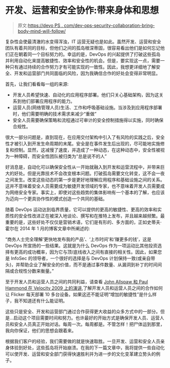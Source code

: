 # 开发、运营和安全协作:带来身体和思想

> 原文:[https://devo PS . com/dev-ops-security-collaboration-bring-body-mind-will-follow/](https://devops.com/dev-ops-security-collaboration-bring-body-mind-will-follow/)

复杂性会使最清澈的水变得浑浊，IT 运营无疑也是如此。虽然开发、运营和安全团队有着共同的目标，但他们之间的孤岛根深蒂固，很容易看出他们是如何忘记他们正在朝着同一个目标努力的。幸运的是，DevOps 的兴起提供了打破这些孤岛并利用自动化来提高敏捷性、效率和安全性的机会。但是，要实现这一点，需要一种只有通过持续的合作努力才有可能实现的一致性。因此，我想更详细地了解安全、开发和运营部门共同面临的风险，因为我确信合作的好处会变得非常明显。

首先，让我们看看每一组的来源:

*   开发人员希望快速、自动化的应用程序部署。他们只关心基础架构，因为这关系到他们部署应用程序的能力。
*   运营人员(网络管理人员)生活、工作和呼吸基础设施。当涉及到应用程序部署时，他们需要明确的技术需求来减少“重做”
*   安全人员需要确保策略和流程通过可审计的安全控制措施得以实施，同时确保合规性。

很大一部分问题是，直到现在，在应用交付架构中引入了有风险的实践之后，安全性才被引入到开发生命周期的末尾。安全是在事件发生后出现的，尽可能地实施修复和控制。显然，这减慢了速度，并造成了一种动态，在这种动态中，安全性被视为一种障碍，而安全性团队被归类为“总是说不的人”

好消息是，自动化可以确保安全性从一开始就融入到开发和运营流程中，并带来巨大的好处。但是光靠技术不会改变根本问题。打破孤岛需要文化转变，这不会一夜之间发生。改变这些动态的第一步是更好地理解应用程序和基础设施之间的关系。这并不意味着安全人员需要成为敏捷开发领域的专家，也不意味着开发人员需要成为网络安全专家。事实上，即使对这些趋势的集体影响有一个基本的了解，也应该为迈向一个更具协作性的模式创造一个共同的基础。

随着 DevOps 运动达到临界质量，它可以提供的更高的敏捷性、更高的效率和实质性的安全性改进正在被深入地谈论、撰写和在推特上发布，并且越来越频繁。最重要的是，这些好处不仅仅是营销术语，它们是有形的、多方面的，正如史蒂夫·霍尔在 2014 年 1 月的博客文章中所阐述的:

“商务人士完全理解‘更快地发布我的产品’、‘上市时间’和‘赚更多的钱’，这是 DevOps 所宣扬的一些结果。这就是为什么 DevOps 作为一项运动比其他投资选择有更高的成功概率，因为它与顶/底线收入之间有直接的相关性。因此，如果您是 InfoSec 的领导者，一个很好的选择是与 DevOps 计划保持一致(或亲自带头)，并帮助企业了解安全的价值，而不是通过事件数量、从漏洞到补丁的时间间隔或合规性分数来衡量。”

至于开发人员和运营人员之间的共同利益，请查看 [John Allspaw 和 Paul Hammond 在 Velocity 2009 上的演讲](https://is.gd/bXftpS),了解开发人员和运营人员之间的合作如何让 Flicker 每天部署 10 多台设备。如果这还不能证明“增加的敏捷性”是什么样子，我不知道还有什么能证明。

这些只是安全、开发和运营部门通过合作获得更大收益的众多方式中的一部分。但是…启动这个项目需要时间和努力。也许最好的开始方式是确保开发人员、运营人员和安全人员真正开始对话。每周一次。每周都是。不管怎样！把尸体运到那里，我向你保证，他们的思想会跟着来。

根据我们客户的经验，我们需要做的就是快速取胜。一旦开发、运营和安全人员亲身体验到好处，这些孤岛将开始崩溃。在我的下一篇文章中，我将提供一些自动化可以使开发、运营和安全部门获得快速胜利并为进一步的文化变革建立势头的例子。